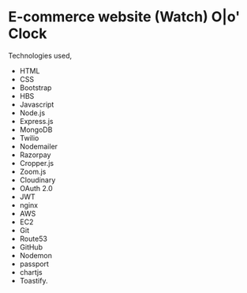 # E-commerce website (Watch) O|o' Clock 
Technologies used,
* HTML
* CSS
* Bootstrap
* HBS
* Javascript
* Node.js
* Express.js
* MongoDB
* Twilio
* Nodemailer
* Razorpay
* Cropper.js
* Zoom.js
* Cloudinary
* OAuth 2.0
* JWT
*  nginx
*  AWS
*  EC2
*  Git
*  Route53
*  GitHub
*  Nodemon
*  passport
* chartjs
* Toastify.
